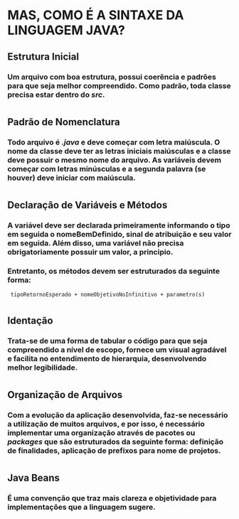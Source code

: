 # __MAS, COMO É A SINTAXE DA LINGUAGEM JAVA?__

## __Estrutura Inicial__
### Um arquivo com boa estrutura, possui coerência e padrões para que seja melhor compreendido. Como padrão, toda classe precisa estar dentro do _src_.
#
## __Padrão de Nomenclatura__
### Todo arquivo é _.java_ e deve começar com letra maiúscula. O nome da classe deve ter as letras iniciais maiúsculas e a classe deve possuir o mesmo nome do arquivo. As variáveis devem começar com letras minúsculas e a segunda palavra (se houver) deve iniciar com maiúscula.
#
## __Declaração de Variáveis e Métodos__
### A variável deve ser declarada primeiramente informando o tipo em seguida o nomeBemDefinido, sinal de atribuição e seu valor em seguida. Além disso, uma variável não precisa obrigatoriamente possuir um valor, a principio.


### Entretanto, os __métodos__ devem ser estruturados da seguinte forma:
`` tipoRetornoEsperado + nomeObjetivoNoInfinitivo + parametro(s)``
#
## __Identação__
### Trata-se de uma forma de tabular o código para que seja compreendido a nível de escopo, fornece um visual agradável e facilita no entendimento de hierarquia, desenvolvendo melhor legibilidade.
#
## Organização de Arquivos
### Com a evolução da aplicação desenvolvida, faz-se necessário a utilização de muitos arquivos, e por isso, é necessário implementar uma organização através de pacotes ou _packages_ que são estruturados da seguinte forma: definição de finalidades, aplicação de prefixos para nome de projetos.
#
## __Java Beans__
### É uma convenção que traz mais clareza e objetividade para implementações que a linguagem sugere.

